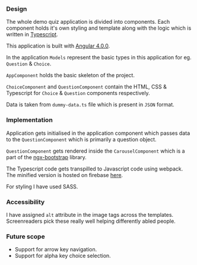 ### Design

The whole demo quiz application is divided into components. Each component holds it's own styling and template along with the logic which is written in [Typescript](https://www.typescriptlang.org/).

This application is built with [Angular 4.0.0](https://angular.io).

In the application `Models` represent the basic types in this application for eg. `Question` & `Choice`.

`AppComponent` holds the basic skeleton of the project.

`ChoiceComponent` and `QuestionComponent` contain the HTML, CSS & Typescript for `Choice` & `Question` components respectively.

Data is taken from `dummy-data.ts` file which is present in `JSON` format.

### Implementation

Application gets initialised in the application component which passes data to the `QuestionComponent` which is primarily a question object.

`QuestionComponent` gets rendered inside the `CarouselComponent` which is a part of the [ngx-bootstrap](http://valor-software.com/ngx-bootstrap/) library.

The Typescript code gets transpilled to Javascript code using webpack. The minified version is hosted on firebase [here](https://buzzquiz-1e3be.firebaseapp.com/).

For styling I have used SASS.

### Accessibility

I have assigned `alt` attribute in the image tags across the templates. Screenreaders pick these really well helping differently abled people.


### Future scope

* Support for arrow key navigation.
* Support for alpha key choice selection.

